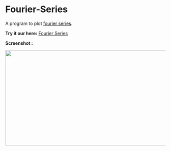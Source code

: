 # Fourier-Series
A program to plot [fourier series](https://en.wikipedia.org/wiki/Fourier_series).

**Try it our here:** [Fourier Series](https://sanskarjaiswal2001.github.io/Fourier-Series/)

**Screenshot :**

<img height = 300 width = 650 src = https://user-images.githubusercontent.com/63549695/125120215-ccb36500-e10f-11eb-8dc8-b458fe21389b.png>
